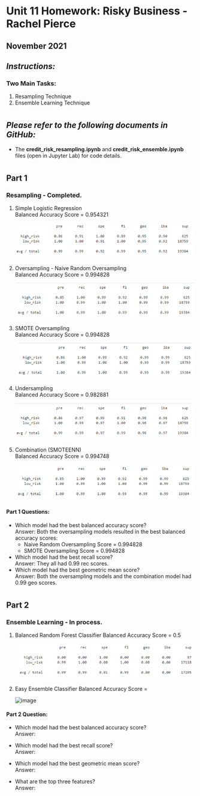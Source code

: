 # Unit 11 Homework: Risky Business - Rachel Pierce
## November 2021

## *Instructions:*
### Two Main Tasks:
1. Resampling Technique
2. Ensemble Learning Technique

#
## *Please refer to the following documents in GitHub:*
- The **credit_risk_resampling.ipynb** and **credit_risk_ensemble.ipynb** files (open in Jupyter Lab) for code details.

#

## Part 1 
### Resampling - Completed.  
1. Simple Logistic Regression  
Balanced Accuracy Score = 0.954321  
  
    ![image](./images/logistic_regression.png)   
2. Oversampling - Naive Random Oversampling  
Balanced Accuracy Score = 0.994828  
  
    ![image](./images/naive_oversampling.png)   
3. SMOTE Oversampling  
Balanced Accuracy Score = 0.994828 
  
    ![image](./images/smote_oversampling.png)   
4. Undersampling  
Balanced Accuracy Score = 0.982881
  
    ![image](./images/undersampling.png)   
5.  Combination (SMOTEENN)  
Balanced Accuracy Score = 0.994748
  
    ![image](./images/combination.png)   


#### **Part 1 Questions:**  
- Which model had the best balanced accuracy score?  
Answer:  Both the oversampling models resulted in the best balanced accuracy scores:   
    - Naive Random Oversampling Score = 0.994828  
    - SMOTE Oversampling Score = 0.994828
- Which model had the best recall score?   
Answer:  They all had 0.99 rec scores.
- Which model had the best geometric mean score?  
Answer:  Both the oversampling models and the combination model had 0.99 geo scores.

#

## Part 2
### Ensemble Learning - In process.
1. Balanced Random Forest Classifier 
Balanced Accuracy Score =  0.5
  
    ![image](./images/ensemble.png)   
2. Easy Ensemble Classifier
Balanced Accuracy Score =  
  
    ![image](./images/.png)   

#### **Part 2 Question:**
- Which model had the best balanced accuracy score?    
 Answer:  

- Which model had the best recall score?  
Answer:  

- Which model had the best geometric mean score?   
Answer:  

- What are the top three features?  
Answer:  



